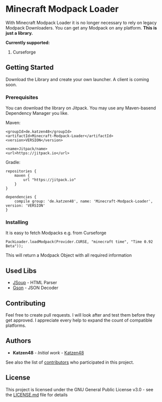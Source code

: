 # Minecraft Modpack Loader

With Minecraft Modpack Loader it is no longer necessary to rely on legacy Modpack Downloaders.
You can get any Modpack on any platform. **This is just a library.**

**Currently supported:**
1. Curseforge

## Getting Started

Download the Library and create your own launcher. A client is coming soon.

### Prerequisites

You can download the library on Jitpack. You may use any Maven-basend Dependency Manager you like.

Maven:
```
<groupId>de.katzen48</groupId>
<artifactId>Minecraft-Modpack-Loader</artifactId>
<version>VERSION</version>
  
<name>Jitpack/name>
<url>https://jitpack.io</url>
```

Gradle:
```
repositories {
	maven {
		url "https://jitpack.io"
	}
}

dependencies {
	compile group: 'de.katzen48', name: 'Minecraft-Modpack-Loader', version: 'VERSION'
}
```

### Installing

It is easy to fetch Modpacks e.g. from Curseforge

```
PackLoader.loadModpack(Provider.CURSE, "minecraft time", "Time 0.92 Beta"));
```

This will return a Modpack Object with all required information

## Used Libs

* [JSoup](https://jsoup.org/) - HTML Parser
* [Gson](https://github.com/google/gson) - JSON Decoder

## Contributing

Feel free to create pull requests. I will look after and test them before they get approved. I appreciate every help to expand the count of compatible platforms.

## Authors

* **Katzen48** - *Initial work* - [Katzen48](https://github.com/Katzen48)

See also the list of [contributors](https://github.com/Katzen48/Minecraft-Modpack-Loader/contributors) who participated in this project.

## License

This project is licensed under the GNU General Public License v3.0 - see the [LICENSE.md](LICENSE.md) file for details
